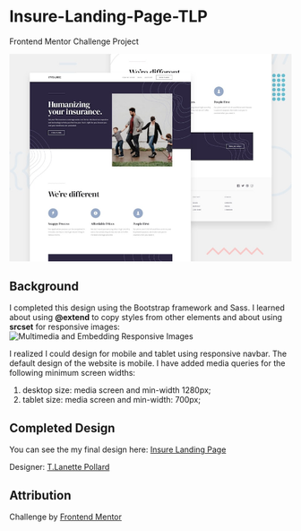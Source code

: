 # Insure-Landing-Page-TLP
Frontend Mentor Challenge Project

![Design Preview for Huddle Landing Page with Curved Background Challenge from Frontend Mentor](./design/desktop-preview.jpg) 

## Background
I completed this design using the Bootstrap framework and Sass. I learned about using **@extend** to copy styles from other elements and about using **srcset** for responsive images: ![Multimedia and Embedding Responsive Images](https://developer.mozilla.org/en-US/docs/Learn/HTML/Multimedia_and_embedding/Responsive_images)

I realized I could design for mobile and tablet using responsive navbar. The default design of the website is mobile. I have added media queries for the following minimum screen widths:

1. desktop size: media screen and min-width 1280px;
2. tablet size: media screen and min-width: 700px;

## Completed Design

You can see the my final design here: [Insure Landing Page](https://insure-landing-page-tlp.vercel.app/)

Designer: [T.Lanette Pollard](https://tlanetterose.github.io/)

## Attribution
Challenge by [Frontend Mentor](https://www.frontendmentor.io?ref=challenge)